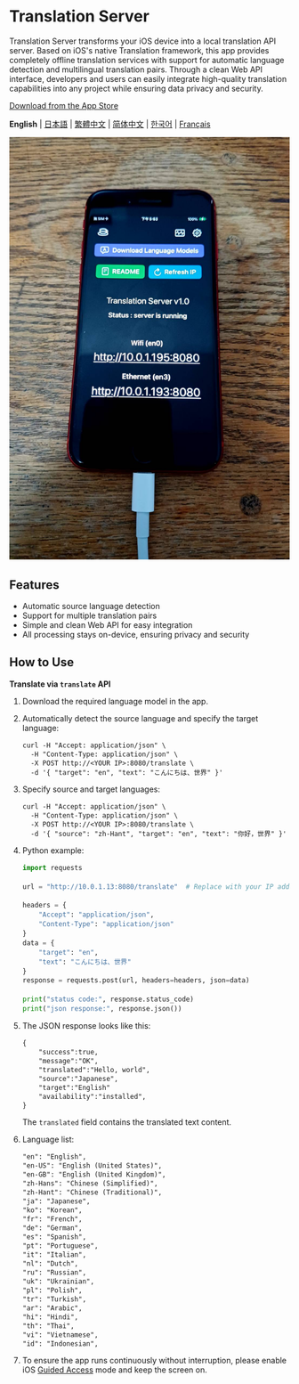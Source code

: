 # Translation Server

Translation Server transforms your iOS device into a local translation API server. Based on iOS's native Translation framework, this app provides completely offline translation services with support for automatic language detection and multilingual translation pairs. Through a clean Web API interface, developers and users can easily integrate high-quality translation capabilities into any project while ensuring data privacy and security.

[Download from the App Store](https://apps.apple.com/us/app/translation-server/id6751807201)

**English** | [日本語](README.ja.md) | [繁體中文](README.zh-TW.md) | [简体中文](README.zh-CN.md) | [한국어](README.ko.md) | [Français](README.fr.md)

![image](image.jpg)

## Features

- Automatic source language detection
- Support for multiple translation pairs
- Simple and clean Web API for easy integration
- All processing stays on-device, ensuring privacy and security

## How to Use

**Translate via `translate` API**

1. Download the required language model in the app.
2. Automatically detect the source language and specify the target language:
    ```
    curl -H "Accept: application/json" \
      -H "Content-Type: application/json" \
      -X POST http://<YOUR IP>:8080/translate \
      -d '{ "target": "en", "text": "こんにちは、世界" }'
    ```

3. Specify source and target languages:
    ```
    curl -H "Accept: application/json" \
      -H "Content-Type: application/json" \
      -X POST http://<YOUR IP>:8080/translate \
      -d '{ "source": "zh-Hant", "target": "en", "text": "你好，世界" }'
    ```

4. Python example:
    ```python
    import requests

    url = "http://10.0.1.13:8080/translate"  # Replace with your IP address

    headers = {
        "Accept": "application/json",
        "Content-Type": "application/json"
    }
    data = {
        "target": "en",
        "text": "こんにちは、世界"
    }
    response = requests.post(url, headers=headers, json=data)

    print("status code:", response.status_code)
    print("json response:", response.json())
    ```

5. The JSON response looks like this:
    ```
    {
        "success":true,
        "message":"OK",
        "translated":"Hello, world",
        "source":"Japanese",
        "target":"English"
        "availability":"installed",
    }
    ```
    The `translated` field contains the translated text content.

6. Language list:
    ```
    "en": "English",
    "en-US": "English (United States)",
    "en-GB": "English (United Kingdom)",
    "zh-Hans": "Chinese (Simplified)",
    "zh-Hant": "Chinese (Traditional)",
    "ja": "Japanese",
    "ko": "Korean",
    "fr": "French",
    "de": "German",
    "es": "Spanish",
    "pt": "Portuguese",
    "it": "Italian",
    "nl": "Dutch",
    "ru": "Russian",
    "uk": "Ukrainian",
    "pl": "Polish",
    "tr": "Turkish",
    "ar": "Arabic",
    "hi": "Hindi",
    "th": "Thai",
    "vi": "Vietnamese",
    "id": "Indonesian",
    ```

7. To ensure the app runs continuously without interruption, please enable iOS [Guided Access](https://support.apple.com/en-us/111795) mode and keep the screen on.